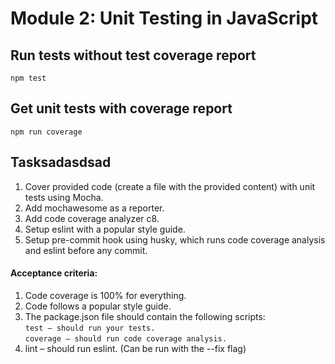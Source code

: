 # Module 2: Unit Testing in JavaScript

## Run tests without test coverage report

`npm test`

## Get unit tests with coverage report

`npm run coverage`

## Tasksadasdsad

1. Cover provided code (create a file with the provided content) with unit tests using Mocha.
1. Add mochawesome as a reporter.
1. Add code coverage analyzer c8.
1. Setup eslint with a popular style guide.
1. Setup pre-commit hook using husky, which runs code coverage analysis and eslint before any commit.

#### Acceptance criteria:

1. Code coverage is 100% for everything.
1. Code follows a popular style guide.
1. The package.json file should contain the following scripts:  
   `test – should run your tests.`  
   `coverage – should run code coverage analysis.`
1. lint – should run eslint. (Can be run with the --fix flag)
